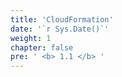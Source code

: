 ```yaml
---
title: 'CloudFormation'
date: '`r Sys.Date()`'
weight: 1
chapter: false
pre: ' <b> 1.1 </b> '
---
```

